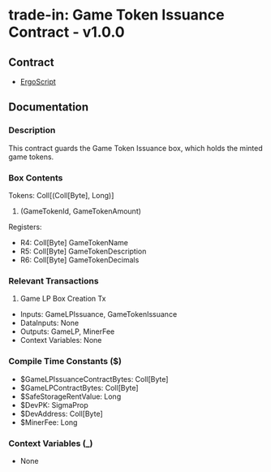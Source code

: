 # trade-in: Game Token Issuance Contract - v1.0.0

## Contract

- [ErgoScript](ergoscript/game_token_issuance.es)

## Documentation

### Description
This contract guards the Game Token Issuance box, which holds the minted game tokens.

### Box Contents
Tokens: Coll[(Coll[Byte], Long)]
1. (GameTokenId, GameTokenAmount)

Registers:
- R4: Coll[Byte] GameTokenName
- R5: Coll[Byte] GameTokenDescription
- R6: Coll[Byte] GameTokenDecimals

### Relevant Transactions
1. Game LP Box Creation Tx
- Inputs: GameLPIssuance, GameTokenIssuance
- DataInputs: None
- Outputs: GameLP, MinerFee
- Context Variables: None

### Compile Time Constants ($)
- $GameLPIssuanceContractBytes: Coll[Byte]
- $GameLPContractBytes: Coll[Byte]
- $SafeStorageRentValue: Long
- $DevPK: SigmaProp
- $DevAddress: Coll[Byte]
- $MinerFee: Long

### Context Variables (_)
- None